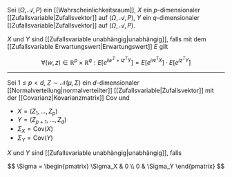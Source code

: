 Sei $(\Omega, \mathcal{A}, P)$ ein [[Wahrscheinlichkeitsraum]], $X$ ein $p$-dimensionaler [[Zufallsvariable|Zufallsvektor]] auf $(\Omega, \mathcal{A}, P)$, $Y$ ein $q$-dimensionaler [[Zufallsvariable|Zufallsvektor]] auf $(\Omega, \mathcal{A}, P)$.

$X$ und $Y$ sind [[Zufallsvariable unabhängig|unabhängig]], falls mit dem [[Zufallsvariable Erwartungswert|Erwartungswert]] $E$ gilt

$$
	\forall (w, z) \in \mathbb{R}^p \times \mathbb{R}^q : E[e^{iw^T+iz^TY}] = E[e^{iw^TX}] \cdot E[e^{iz^TY}]
$$

---

Sei $1 \le p \lt d$, $Z \sim \mathcal{N}(\mu, \Sigma)$ ein $d$-dimensionaler [[Normalverteilung|normalverteilter]] [[Zufallsvariable|Zufallsvektor]] mit der [[Covarianz|Kovarianzmatrix]] Cov und
- $X = (Z_1, \dots, Z_p)$
- $Y = (Z_{p+1}, \dots, Z_d)$
- $\Sigma_X = \text{Cov}(X)$
- $\Sigma_Y = \text{Cov}(Y)$

$X$ und $Y$ sind [[Zufallsvariable unabhängig|unabhängig]], falls

$$
	\Sigma = \begin{pmatrix} \Sigma_X & 0 \\ 0 & \Sigma_Y \end{pmatrix}
$$